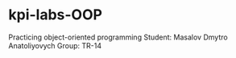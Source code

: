 # kpi-labs-OOP
Practicing object-oriented programming
Student: Masalov Dmytro Anatoliyovych
Group: TR-14
